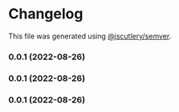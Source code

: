 # Changelog

This file was generated using [@jscutlery/semver](https://github.com/jscutlery/semver).

### 0.0.1 (2022-08-26)

### 0.0.1 (2022-08-26)

### 0.0.1 (2022-08-26)
